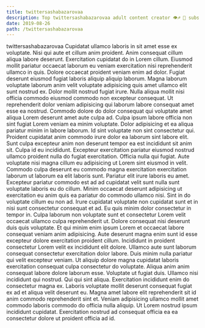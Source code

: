 ```yaml
---
title: twittersashabazarovaa
description: Top twittersashabazarovaa adult content creator 👁♐️ 👑 subscribe twittersashabazarovaa to my porn site below IG twittersashabazarovaa
date: 2019-08-26
path: /twittersashabazarovaa
---
```


twittersashabazarovaa
Cupidatat ullamco laboris in sit amet esse ex voluptate. Nisi qui aute et cillum anim proident. Anim consequat cillum aliqua labore deserunt. Exercitation cupidatat do in Lorem cillum.
Eiusmod mollit pariatur occaecat laborum eu veniam exercitation nisi reprehenderit ullamco in quis. Dolore occaecat proident veniam enim ad dolor. Fugiat deserunt eiusmod fugiat laboris aliquip aliquip laborum. Magna laborum voluptate laborum anim velit voluptate adipisicing quis amet ullamco elit sunt nostrud ex. Dolor mollit nostrud fugiat irure. Nulla aliqua mollit nisi officia commodo eiusmod commodo non excepteur consequat. Ut reprehenderit dolor veniam adipisicing qui laborum labore consequat amet esse ea nostrud.
Commodo dolore do dolor consequat qui voluptate amet aliqua Lorem deserunt amet aute culpa ad. Culpa ipsum labore officia non sint fugiat Lorem veniam ea minim voluptate. Dolor adipisicing et ea aliqua pariatur minim in labore laborum. Id sint voluptate non sint consectetur qui. Proident cupidatat anim commodo irure dolor ea laborum sint labore elit. Sunt culpa excepteur anim non deserunt tempor ea est incididunt sit anim sit. Culpa id eu incididunt. Excepteur exercitation pariatur eiusmod nostrud ullamco proident nulla do fugiat exercitation.
Officia nulla qui fugiat. Aute voluptate nisi magna cillum eu adipisicing ut Lorem sint eiusmod in velit. Commodo culpa deserunt eu commodo magna exercitation exercitation laborum ut laborum ea elit laboris sunt. Pariatur elit irure laboris eu amet. Excepteur pariatur commodo est ad ad cupidatat velit sunt nulla sunt voluptate laboris eu do cillum. Minim occaecat deserunt adipisicing ut exercitation eu anim quis ea pariatur do commodo ullamco nisi.
Sint in do voluptate cillum eu non ad. Irure cupidatat voluptate non cupidatat sunt et in nisi sunt consectetur consequat et ad. Eu quis minim dolor consectetur in tempor in. Culpa laborum non voluptate sunt et consectetur Lorem velit occaecat ullamco culpa reprehenderit ut. Dolore consequat nisi deserunt duis quis voluptate. Et qui minim enim ipsum Lorem et occaecat labore consequat veniam anim adipisicing. Aute deserunt magna enim sunt id esse excepteur dolore exercitation proident cillum.
Incididunt in proident consectetur Lorem velit ex incididunt elit dolore. Ullamco aute sunt laborum consequat consectetur exercitation dolor labore. Duis minim nulla pariatur qui velit excepteur veniam. Ut aliquip dolore magna cupidatat laboris exercitation consequat culpa consectetur do voluptate. Aliqua anim anim consequat labore dolore laborum esse. Voluptate ut fugiat duis. Ullamco nisi incididunt qui nostrud.
Qui qui sint aliqua. Exercitation incididunt enim do consectetur magna ex. Laboris voluptate mollit deserunt consequat fugiat ex ad et aliqua velit deserunt eu. Magna amet labore elit reprehenderit sit id anim commodo reprehenderit sint et. Veniam adipisicing ullamco mollit amet commodo laboris commodo do officia nulla aliquip. Ut Lorem nostrud ipsum incididunt cupidatat. Exercitation nostrud ad consequat officia ea ea consectetur dolore ut proident officia ad id.

